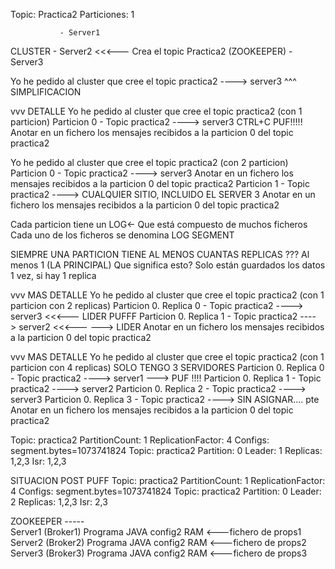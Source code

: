 Topic: Practica2
       Particiones: 1

               - Server1
  CLUSTER      - Server2  <<<--- Crea el topic Practica2
(ZOOKEEPER)    - Server3

Yo he pedido al cluster que cree el topic practica2 ----> server3
^^^ SIMPLIFICACION

vvv DETALLE
Yo he pedido al cluster que cree el topic practica2 (con 1 particion)
Particion 0 - Topic practica2  ----> server3 CTRL+C PUF!!!!!
    Anotar en un fichero los mensajes recibidos a la particion 0 del topic practica2


Yo he pedido al cluster que cree el topic practica2 (con 2 particion)
Particion 0 - Topic practica2  ----> server3
    Anotar en un fichero los mensajes recibidos a la particion 0 del topic practica2
Particion 1 - Topic practica2  ----> CUALQUIER SITIO, INCLUIDO EL SERVER 3 
    Anotar en un fichero los mensajes recibidos a la particion 0 del topic practica2


Cada particion tiene un LOG<- Que está compuesto de muchos ficheros
    Cada uno de los ficheros se denomina LOG SEGMENT
    
SIEMPRE UNA PARTICION TIENE AL MENOS CUANTAS REPLICAS ??? Al menos 1 (LA PRINCIPAL)
Que significa esto? Solo están guardados los datos 1 vez, si hay 1 replica


vvv MAS DETALLE
Yo he pedido al cluster que cree el topic practica2 (con 1 particion con 2 replicas)
Particion 0. Replica 0 - Topic practica2  ----> server3 <<<--- LIDER PUFFF
Particion 0. Replica 1 - Topic practica2  ----> server2 <<<---          ---> LIDER
    Anotar en un fichero los mensajes recibidos a la particion 0 del topic practica2


vvv MAS DETALLE
Yo he pedido al cluster que cree el topic practica2 (con 1 particion con 4 replicas)
SOLO TENGO 3 SERVIDORES
Particion 0. Replica 0 - Topic practica2  ----> server1 ---> PUF !!!!
Particion 0. Replica 1 - Topic practica2  ----> server2
Particion 0. Replica 2 - Topic practica2  ----> server3
Particion 0. Replica 3 - Topic practica2  ----> SIN ASIGNAR.... pte
    Anotar en un fichero los mensajes recibidos a la particion 0 del topic practica2

Topic: practica2        PartitionCount: 1       ReplicationFactor: 4    Configs: segment.bytes=1073741824
        Topic: practica2        Partition: 0    Leader: 1     Replicas: 1,2,3     Isr: 1,2,3

SITUACION POST PUFF
Topic: practica2        PartitionCount: 1       ReplicationFactor: 4    Configs: segment.bytes=1073741824
        Topic: practica2        Partition: 0    Leader: 2     Replicas: 1,2,3     Isr: 2,3
        
        
ZOOKEEPER        -----  
        Server1 (Broker1) Programa JAVA    config2 RAM <---fichero de props1
        Server2 (Broker2) Programa JAVA    config2 RAM <---fichero de props2
        Server3 (Broker3) Programa JAVA    config2 RAM <---fichero de props3